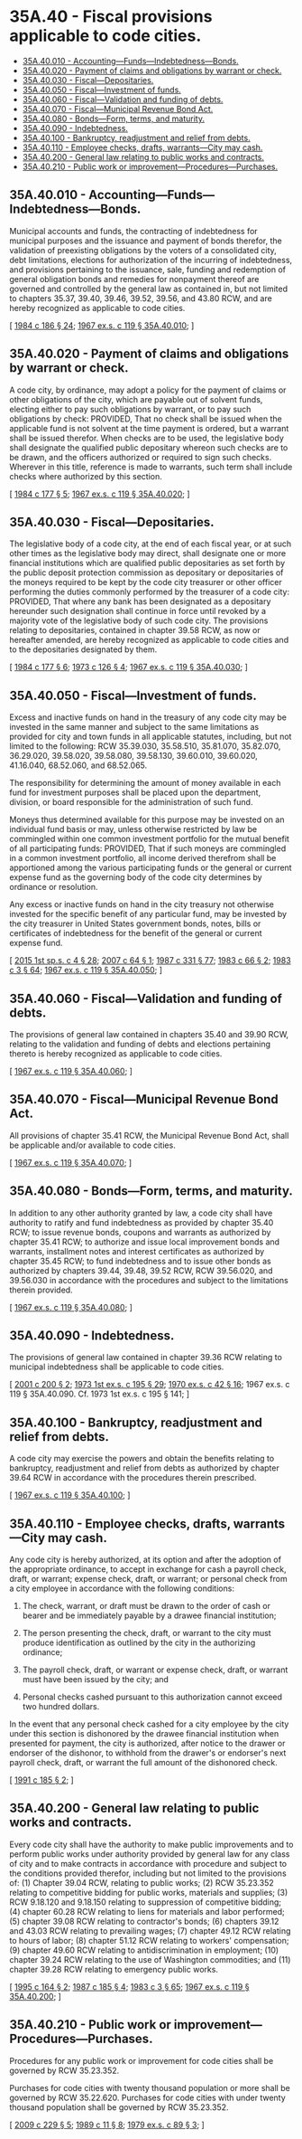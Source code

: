 # 35A.40 - Fiscal provisions applicable to code cities.
* [35A.40.010 - Accounting—Funds—Indebtedness—Bonds.](#35a40010---accountingfundsindebtednessbonds)
* [35A.40.020 - Payment of claims and obligations by warrant or check.](#35a40020---payment-of-claims-and-obligations-by-warrant-or-check)
* [35A.40.030 - Fiscal—Depositaries.](#35a40030---fiscaldepositaries)
* [35A.40.050 - Fiscal—Investment of funds.](#35a40050---fiscalinvestment-of-funds)
* [35A.40.060 - Fiscal—Validation and funding of debts.](#35a40060---fiscalvalidation-and-funding-of-debts)
* [35A.40.070 - Fiscal—Municipal Revenue Bond Act.](#35a40070---fiscalmunicipal-revenue-bond-act)
* [35A.40.080 - Bonds—Form, terms, and maturity.](#35a40080---bondsform-terms-and-maturity)
* [35A.40.090 - Indebtedness.](#35a40090---indebtedness)
* [35A.40.100 - Bankruptcy, readjustment and relief from debts.](#35a40100---bankruptcy-readjustment-and-relief-from-debts)
* [35A.40.110 - Employee checks, drafts, warrants—City may cash.](#35a40110---employee-checks-drafts-warrantscity-may-cash)
* [35A.40.200 - General law relating to public works and contracts.](#35a40200---general-law-relating-to-public-works-and-contracts)
* [35A.40.210 - Public work or improvement—Procedures—Purchases.](#35a40210---public-work-or-improvementprocedurespurchases)
## 35A.40.010 - Accounting—Funds—Indebtedness—Bonds.
Municipal accounts and funds, the contracting of indebtedness for municipal purposes and the issuance and payment of bonds therefor, the validation of preexisting obligations by the voters of a consolidated city, debt limitations, elections for authorization of the incurring of indebtedness, and provisions pertaining to the issuance, sale, funding and redemption of general obligation bonds and remedies for nonpayment thereof are governed and controlled by the general law as contained in, but not limited to chapters 35.37, 39.40, 39.46, 39.52, 39.56, and 43.80 RCW, and are hereby recognized as applicable to code cities.

\[ [1984 c 186 § 24](https://leg.wa.gov/CodeReviser/documents/sessionlaw/1984c186.pdf?cite=1984%20c%20186%20§%2024); [1967 ex.s. c 119 § 35A.40.010](https://leg.wa.gov/CodeReviser/documents/sessionlaw/1967ex1c119.pdf?cite=1967%20ex.s.%20c%20119%20§%2035A.40.010); \]

## 35A.40.020 - Payment of claims and obligations by warrant or check.
A code city, by ordinance, may adopt a policy for the payment of claims or other obligations of the city, which are payable out of solvent funds, electing either to pay such obligations by warrant, or to pay such obligations by check: PROVIDED, That no check shall be issued when the applicable fund is not solvent at the time payment is ordered, but a warrant shall be issued therefor. When checks are to be used, the legislative body shall designate the qualified public depositary whereon such checks are to be drawn, and the officers authorized or required to sign such checks. Wherever in this title, reference is made to warrants, such term shall include checks where authorized by this section.

\[ [1984 c 177 § 5](https://leg.wa.gov/CodeReviser/documents/sessionlaw/1984c177.pdf?cite=1984%20c%20177%20§%205); [1967 ex.s. c 119 § 35A.40.020](https://leg.wa.gov/CodeReviser/documents/sessionlaw/1967ex1c119.pdf?cite=1967%20ex.s.%20c%20119%20§%2035A.40.020); \]

## 35A.40.030 - Fiscal—Depositaries.
The legislative body of a code city, at the end of each fiscal year, or at such other times as the legislative body may direct, shall designate one or more financial institutions which are qualified public depositaries as set forth by the public deposit protection commission as depositary or depositaries of the moneys required to be kept by the code city treasurer or other officer performing the duties commonly performed by the treasurer of a code city: PROVIDED, That where any bank has been designated as a depositary hereunder such designation shall continue in force until revoked by a majority vote of the legislative body of such code city. The provisions relating to depositaries, contained in chapter 39.58 RCW, as now or hereafter amended, are hereby recognized as applicable to code cities and to the depositaries designated by them.

\[ [1984 c 177 § 6](https://leg.wa.gov/CodeReviser/documents/sessionlaw/1984c177.pdf?cite=1984%20c%20177%20§%206); [1973 c 126 § 4](https://leg.wa.gov/CodeReviser/documents/sessionlaw/1973c126.pdf?cite=1973%20c%20126%20§%204); [1967 ex.s. c 119 § 35A.40.030](https://leg.wa.gov/CodeReviser/documents/sessionlaw/1967ex1c119.pdf?cite=1967%20ex.s.%20c%20119%20§%2035A.40.030); \]

## 35A.40.050 - Fiscal—Investment of funds.
Excess and inactive funds on hand in the treasury of any code city may be invested in the same manner and subject to the same limitations as provided for city and town funds in all applicable statutes, including, but not limited to the following: RCW 35.39.030, 35.58.510, 35.81.070, 35.82.070, 36.29.020, 39.58.020, 39.58.080, 39.58.130, 39.60.010, 39.60.020, 41.16.040, 68.52.060, and 68.52.065.

The responsibility for determining the amount of money available in each fund for investment purposes shall be placed upon the department, division, or board responsible for the administration of such fund.

Moneys thus determined available for this purpose may be invested on an individual fund basis or may, unless otherwise restricted by law be commingled within one common investment portfolio for the mutual benefit of all participating funds: PROVIDED, That if such moneys are commingled in a common investment portfolio, all income derived therefrom shall be apportioned among the various participating funds or the general or current expense fund as the governing body of the code city determines by ordinance or resolution.

Any excess or inactive funds on hand in the city treasury not otherwise invested for the specific benefit of any particular fund, may be invested by the city treasurer in United States government bonds, notes, bills or certificates of indebtedness for the benefit of the general or current expense fund.

\[ [2015 1st sp.s. c 4 § 28](https://lawfilesext.leg.wa.gov/biennium/2015-16/Pdf/Bills/Session%20Laws/House/1859.SL.pdf?cite=2015%201st%20sp.s.%20c%204%20§%2028); [2007 c 64 § 1](https://lawfilesext.leg.wa.gov/biennium/2007-08/Pdf/Bills/Session%20Laws/House/2161.SL.pdf?cite=2007%20c%2064%20§%201); [1987 c 331 § 77](https://leg.wa.gov/CodeReviser/documents/sessionlaw/1987c331.pdf?cite=1987%20c%20331%20§%2077); [1983 c 66 § 2](https://leg.wa.gov/CodeReviser/documents/sessionlaw/1983c66.pdf?cite=1983%20c%2066%20§%202); [1983 c 3 § 64](https://leg.wa.gov/CodeReviser/documents/sessionlaw/1983c3.pdf?cite=1983%20c%203%20§%2064); [1967 ex.s. c 119 § 35A.40.050](https://leg.wa.gov/CodeReviser/documents/sessionlaw/1967ex1c119.pdf?cite=1967%20ex.s.%20c%20119%20§%2035A.40.050); \]

## 35A.40.060 - Fiscal—Validation and funding of debts.
The provisions of general law contained in chapters 35.40 and 39.90 RCW, relating to the validation and funding of debts and elections pertaining thereto is hereby recognized as applicable to code cities.

\[ [1967 ex.s. c 119 § 35A.40.060](https://leg.wa.gov/CodeReviser/documents/sessionlaw/1967ex1c119.pdf?cite=1967%20ex.s.%20c%20119%20§%2035A.40.060); \]

## 35A.40.070 - Fiscal—Municipal Revenue Bond Act.
All provisions of chapter 35.41 RCW, the Municipal Revenue Bond Act, shall be applicable and/or available to code cities.

\[ [1967 ex.s. c 119 § 35A.40.070](https://leg.wa.gov/CodeReviser/documents/sessionlaw/1967ex1c119.pdf?cite=1967%20ex.s.%20c%20119%20§%2035A.40.070); \]

## 35A.40.080 - Bonds—Form, terms, and maturity.
In addition to any other authority granted by law, a code city shall have authority to ratify and fund indebtedness as provided by chapter 35.40 RCW; to issue revenue bonds, coupons and warrants as authorized by chapter 35.41 RCW; to authorize and issue local improvement bonds and warrants, installment notes and interest certificates as authorized by chapter 35.45 RCW; to fund indebtedness and to issue other bonds as authorized by chapters 39.44, 39.48, 39.52 RCW, RCW 39.56.020, and 39.56.030 in accordance with the procedures and subject to the limitations therein provided.

\[ [1967 ex.s. c 119 § 35A.40.080](https://leg.wa.gov/CodeReviser/documents/sessionlaw/1967ex1c119.pdf?cite=1967%20ex.s.%20c%20119%20§%2035A.40.080); \]

## 35A.40.090 - Indebtedness.
The provisions of general law contained in chapter 39.36 RCW relating to municipal indebtedness shall be applicable to code cities.

\[ [2001 c 200 § 2](https://lawfilesext.leg.wa.gov/biennium/2001-02/Pdf/Bills/Session%20Laws/House/1523.SL.pdf?cite=2001%20c%20200%20§%202); [1973 1st ex.s. c 195 § 29](https://leg.wa.gov/CodeReviser/documents/sessionlaw/1973ex1c195.pdf?cite=1973%201st%20ex.s.%20c%20195%20§%2029); [1970 ex.s. c 42 § 16](https://leg.wa.gov/CodeReviser/documents/sessionlaw/1970ex1c42.pdf?cite=1970%20ex.s.%20c%2042%20§%2016); 1967 ex.s. c 119 § 35A.40.090. Cf.  1973 1st ex.s. c 195 § 141; \]

## 35A.40.100 - Bankruptcy, readjustment and relief from debts.
A code city may exercise the powers and obtain the benefits relating to bankruptcy, readjustment and relief from debts as authorized by chapter 39.64 RCW in accordance with the procedures therein prescribed.

\[ [1967 ex.s. c 119 § 35A.40.100](https://leg.wa.gov/CodeReviser/documents/sessionlaw/1967ex1c119.pdf?cite=1967%20ex.s.%20c%20119%20§%2035A.40.100); \]

## 35A.40.110 - Employee checks, drafts, warrants—City may cash.
Any code city is hereby authorized, at its option and after the adoption of the appropriate ordinance, to accept in exchange for cash a payroll check, draft, or warrant; expense check, draft, or warrant; or personal check from a city employee in accordance with the following conditions:

1. The check, warrant, or draft must be drawn to the order of cash or bearer and be immediately payable by a drawee financial institution;

2. The person presenting the check, draft, or warrant to the city must produce identification as outlined by the city in the authorizing ordinance;

3. The payroll check, draft, or warrant or expense check, draft, or warrant must have been issued by the city; and

4. Personal checks cashed pursuant to this authorization cannot exceed two hundred dollars.

In the event that any personal check cashed for a city employee by the city under this section is dishonored by the drawee financial institution when presented for payment, the city is authorized, after notice to the drawer or endorser of the dishonor, to withhold from the drawer's or endorser's next payroll check, draft, or warrant the full amount of the dishonored check.

\[ [1991 c 185 § 2](https://lawfilesext.leg.wa.gov/biennium/1991-92/Pdf/Bills/Session%20Laws/House/1858-S.SL.pdf?cite=1991%20c%20185%20§%202); \]

## 35A.40.200 - General law relating to public works and contracts.
Every code city shall have the authority to make public improvements and to perform public works under authority provided by general law for any class of city and to make contracts in accordance with procedure and subject to the conditions provided therefor, including but not limited to the provisions of: (1) Chapter 39.04 RCW, relating to public works; (2) RCW 35.23.352 relating to competitive bidding for public works, materials and supplies; (3) RCW 9.18.120 and 9.18.150 relating to suppression of competitive bidding; (4) chapter 60.28 RCW relating to liens for materials and labor performed; (5) chapter 39.08 RCW relating to contractor's bonds; (6) chapters 39.12 and 43.03 RCW relating to prevailing wages; (7) chapter 49.12 RCW relating to hours of labor; (8) chapter 51.12 RCW relating to workers' compensation; (9) chapter 49.60 RCW relating to antidiscrimination in employment; (10) chapter 39.24 RCW relating to the use of Washington commodities; and (11) chapter 39.28 RCW relating to emergency public works.

\[ [1995 c 164 § 2](https://lawfilesext.leg.wa.gov/biennium/1995-96/Pdf/Bills/Session%20Laws/House/1064.SL.pdf?cite=1995%20c%20164%20§%202); [1987 c 185 § 4](https://leg.wa.gov/CodeReviser/documents/sessionlaw/1987c185.pdf?cite=1987%20c%20185%20§%204); [1983 c 3 § 65](https://leg.wa.gov/CodeReviser/documents/sessionlaw/1983c3.pdf?cite=1983%20c%203%20§%2065); [1967 ex.s. c 119 § 35A.40.200](https://leg.wa.gov/CodeReviser/documents/sessionlaw/1967ex1c119.pdf?cite=1967%20ex.s.%20c%20119%20§%2035A.40.200); \]

## 35A.40.210 - Public work or improvement—Procedures—Purchases.
Procedures for any public work or improvement for code cities shall be governed by RCW 35.23.352.

Purchases for code cities with twenty thousand population or more shall be governed by RCW 35.22.620. Purchases for code cities with under twenty thousand population shall be governed by RCW 35.23.352.

\[ [2009 c 229 § 5](https://lawfilesext.leg.wa.gov/biennium/2009-10/Pdf/Bills/Session%20Laws/House/1847-S.SL.pdf?cite=2009%20c%20229%20§%205); [1989 c 11 § 8](https://leg.wa.gov/CodeReviser/documents/sessionlaw/1989c11.pdf?cite=1989%20c%2011%20§%208); [1979 ex.s. c 89 § 3](https://leg.wa.gov/CodeReviser/documents/sessionlaw/1979ex1c89.pdf?cite=1979%20ex.s.%20c%2089%20§%203); \]

